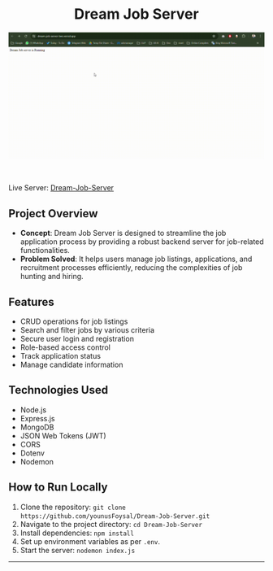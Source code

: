
<h1 align="center">Dream Job Server </h1>

<p align="center">
  <img src="images/dreamJobServer.gif" alt="Hr Hub Pro Server">
</p>
<br>

Live Server: [Dream-Job-Server](https://dream-job-server-two.vercel.app/)


## Project Overview
- **Concept**: Dream Job Server is designed to streamline the job application process by providing a robust backend server for job-related functionalities.
- **Problem Solved**: It helps users manage job listings, applications, and recruitment processes efficiently, reducing the complexities of job hunting and hiring.

## Features

- CRUD operations for job listings
- Search and filter jobs by various criteria
- Secure user login and registration
- Role-based access control
- Track application status
- Manage candidate information

## Technologies Used
- Node.js
- Express.js
- MongoDB
- JSON Web Tokens (JWT)
- CORS
- Dotenv
- Nodemon

## How to Run Locally
1. Clone the repository: `git clone https://github.com/younusFoysal/Dream-Job-Server.git`
2. Navigate to the project directory: `cd Dream-Job-Server`
3. Install dependencies: `npm install`
4. Set up environment variables as per `.env`.
5. Start the server: `nodemon index.js`

---

